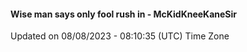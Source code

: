 #### Wise man says only fool rush in - McKidKneeKaneSir
Updated on 08/08/2023 - 08:10:35 (UTC) Time Zone
